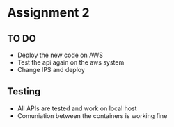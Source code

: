# Assignment 2

## TO DO
* Deploy the new code on AWS 
* Test the api again on the aws system
* Change IPS and deploy

## Testing

* All APIs are tested and work on local host
* Comuniation between the containers is working fine
